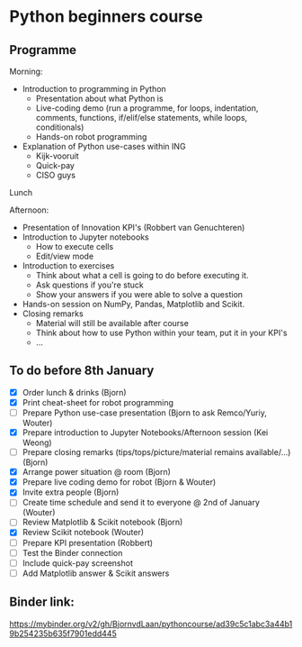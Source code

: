 # Python beginners course

## Programme
Morning:
- Introduction to programming in Python
  - Presentation about what Python is
  - Live-coding demo (run a programme, for loops, indentation, comments, functions, if/elif/else statements, while loops, conditionals)
  - Hands-on robot programming
- Explanation of Python use-cases within ING
  - Kijk-vooruit
  - Quick-pay
  - CISO guys

Lunch

Afternoon:
- Presentation of Innovation KPI's (Robbert van Genuchteren)
- Introduction to Jupyter notebooks
  - How to execute cells
  - Edit/view mode
- Introduction to exercises
  - Think about what a cell is going to do before executing it.
  - Ask questions if you're stuck
  - Show your answers if you were able to solve a question
- Hands-on session on NumPy, Pandas, Matplotlib and Scikit.
- Closing remarks
  - Material will still be available after course
  - Think about how to use Python within your team, put it in your KPI's
  - ...

## To do before 8th January
- [x] Order lunch & drinks (Bjorn)
- [x] Print cheat-sheet for robot programming
- [ ] Prepare Python use-case presentation (Bjorn to ask Remco/Yuriy, Wouter)
- [x] Prepare introduction to Jupyter Notebooks/Afternoon session (Kei Weong)
- [ ] Prepare closing remarks (tips/tops/picture/material remains available/...) (Bjorn)
- [x] Arrange power situation @ room (Bjorn)
- [x] Prepare live coding demo for robot (Bjorn & Wouter)
- [x] Invite extra people (Bjorn)
- [ ] Create time schedule and send it to everyone @ 2nd of January (Wouter)
- [ ] Review Matplotlib & Scikit notebook (Bjorn)
- [x] Review Scikit notebook (Wouter)
- [ ] Prepare KPI presentation (Robbert)
- [ ] Test the Binder connection
- [ ] Include quick-pay screenshot
- [ ] Add Matplotlib answer & Scikit answers

## Binder link:
https://mybinder.org/v2/gh/BjornvdLaan/pythoncourse/ad39c5c1abc3a44b19b254235b635f7901edd445
